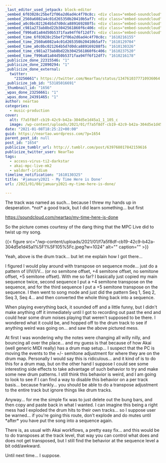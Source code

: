 ```yaml
---
_last_editor_used_jetpack: block-editor
_oembed_6f03028c25bef2f06a2d6ad4c4f70c8c: <div class="embed-soundcloud"><iframe title="Long Voyage YAM by NearTao" width="500" height="400" scrolling="no" frameborder="no" src="https://w.soundcloud.com/player/?visual=true&url=https%3A%2F%2Fapi.soundcloud.com%2Ftracks%2F962528446&show_artwork=true&maxwidth=500&maxheight=750&dnt=1"></iframe></div>
_oembed_2560a6082a4c01d265350b20410b5af7: <div class="embed-soundcloud"><iframe title="My Time Here Is Done by NearTao" width="750" height="400" scrolling="no" frameborder="no" src="https://w.soundcloud.com/player/?visual=true&url=https%3A%2F%2Fapi.soundcloud.com%2Ftracks%2F961929730&show_artwork=true&maxwidth=750&maxheight=1000&dnt=1"></iframe></div>
_oembed_a0c0bc021264b5d7d0dca889169288f5: <div class="embed-soundcloud"><iframe title="My Time Here Is Done by NearTao" width="584" height="400" scrolling="no" frameborder="no" src="https://w.soundcloud.com/player/?visual=true&url=https%3A%2F%2Fapi.soundcloud.com%2Ftracks%2F961929730&show_artwork=true&maxwidth=584&maxheight=876&dnt=1"></iframe></div>
_oembed_c981a273ab8bd22b3042561860f6c406: <div class="embed-soundcloud"><iframe title="My Time Here Is Done by NearTao" width="500" height="400" scrolling="no" frameborder="no" src="https://w.soundcloud.com/player/?visual=true&url=https%3A%2F%2Fapi.soundcloud.com%2Ftracks%2F961929730&show_artwork=true&maxwidth=500&maxheight=750&dnt=1"></iframe></div>
_oembed_f996a81a84d50b5371faa94ff6f12df7: <div class="embed-soundcloud"><iframe title="Long Voyage by NearTao" width="500" height="400" scrolling="no" frameborder="no" src="https://w.soundcloud.com/player/?visual=true&url=https%3A%2F%2Fapi.soundcloud.com%2Ftracks%2F962528446&show_artwork=true&maxwidth=500&maxheight=750&dnt=1"></iframe></div>
_oembed_time_6f03028c25bef2f06a2d6ad4c4f70c8c: "1610216155"
_oembed_time_2560a6082a4c01d265350b20410b5af7: "1610129704"
_oembed_time_a0c0bc021264b5d7d0dca889169288f5: "1610130326"
_oembed_time_c981a273ab8bd22b3042561860f6c406: "1610237520"
_oembed_time_f996a81a84d50b5371faa94ff6f12df7: "1610216178"
_publicize_done_22315546: "1"
_publicize_done_22890294: "1"
_publicize_done_external:
  twitter:
    "23256661": https://twitter.com/NearTao/status/1347610377710936064
_publicize_job_id: "53185016691"
_thumbnail_id: "1656"
_wpas_done_23256661: "1"
_wpas_done_24391465: "1"
author: neartao
categories:
  - music-production
cover:
  alt: f7a5f8df-cb19-42c9-b42a-304d5e1d45a1_1_105_c
  image: /wp-content/uploads/2021/01/f7a5f8df-cb19-42c9-b42a-304d5e1d45a1_1_105_c.jpeg
date: "2021-01-08T18:25:22+00:00"
guid: https://neartao.wordpress.com/?p=1654
parent_post_id: null
post_id: "1654"
publicize_tumblr_url: http://.tumblr.com/post/639768017842159616
publicize_twitter_user: NearTao
tags:
  - access-virus-ti2-darkstar
  - akai-mpc-live-mk2
  - waldorf-iridium
timeline_notification: "1610130325"
title: '#jamuary2021 - My Time Here is Done'
url: /2021/01/08/jamuary2021-my-time-here-is-done/

---
```

The track was named as such... because I threw my hands up in desperation. \*not\* a good track, but I did learn something... but first

https://soundcloud.com/neartao/my-time-here-is-done

So the picture comes courtesy of the dang thing that the MPC Live did to twist up my song.

{{< figure src="/wp-content/uploads/2021/01/f7a5f8df-cb19-42c9-b42a-304d5e1d45a1%5F1%5F105%5Fc.jpeg?w=1024" alt="" caption="" >}}

Yeah, above is the drum track... but let me explain how I got there...

I figured I would play around with transpose on sequence mode... just do a pattern of I/IV/I/V... (or no semitone offset, +4 semitone offset, no semitone offset, +5 semitone offset). With me so far? I basically just copied my main sequence twice, second sequence I put a +4 semitone transpose on the sequence, and for the third sequence I put a +5 semitone transpose on the sequence. I then went to song mode and just did the pattern Seq 1, Seq 2, Seq 3, Seq 4... and then converted the whole thing back into a sequence.

When playing everything back, it sounded off and a little funny, but I didn't make anything off it immediately until I got to recording out past the end and could hear some drum noises playing that weren't supposed to be there. I wondered what it could be, and hopped off to the drum track to see if anything weird was going on... and saw the above pictured mess.

At first I was wondering why the notes were changing all willy nilly, and bouncing all over the place... and my guess is that because of how Akai (well generic MIDI really) has a drum map setup... I suspect that the PC is moving the events to the +/- semitone adjustment for where they are on the drum map. Personally I would say this is ridiculous... and it kind of is to do this for a drum map, but on the other hand I suppose I could see some interesting side effects to take advantage of such behavior to try and make some new drum patterns. I still think this behavior is weird, and I am going to look to see if I can find a way to disable this behavior on a per track basis... because frankly... you should be able to do a transpose adjustment to the entire track but ignore things like drum tracks.

Anyway... for me the simple fix was to just delete out the bung bars, and then copy and paste back in what I wanted. I can imagine this being a right mess had I exploded the drum hits to their own tracks... so I suppose user be warned... if you're going this route, don't explode and do mutes until \*after\* you have put the song into a sequence again.

There is, as usual with Akai workflows, a pretty easy fix... and this would be to do transposes at the track level, that way you can control what does and does not get transposed, but I still find the behavior at the sequence level a bit odd/awkward.

Until next time... I suppose.
